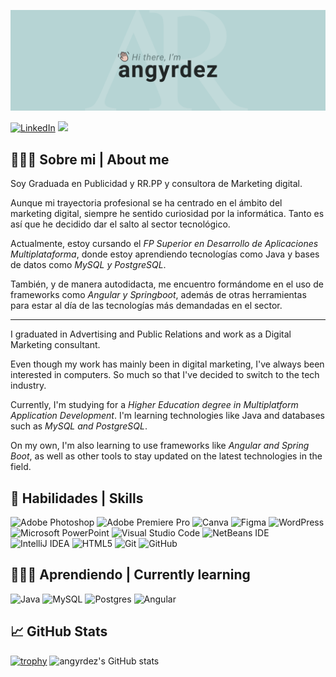 ![Banner readme angyrdez](angyrdez_github_profile.png)

[![LinkedIn](https://img.shields.io/badge/linkedin-%230077B5.svg?style=for-the-badge&logo=linkedin&logoColor=white)](https://www.linkedin.com/in/angelarodriguezportela/)
![](https://komarev.com/ghpvc/?username=angyrdez&style=for-the-badge&color=657b7b)


## 🙋🏼‍♀️ Sobre mi | About me

Soy Graduada en Publicidad y RR.PP y consultora de Marketing digital. 

Aunque mi trayectoria profesional se ha centrado en el ámbito del marketing digital, siempre he sentido curiosidad por la informática. Tanto es así que he decidido dar el salto al sector tecnológico.
 
 Actualmente, estoy cursando el *FP Superior en Desarrollo de Aplicaciones Multiplataforma*, donde estoy aprendiendo tecnologías como Java y bases de datos como *MySQL y PostgreSQL*. 
 
 También, y de manera autodidacta, me encuentro formándome en el uso de frameworks como *Angular y Springboot*, además de otras herramientas para estar al día de las tecnologías más demandadas en el sector.

***

I graduated in Advertising and Public Relations and work as a Digital Marketing consultant.

Even though my work has mainly been in digital marketing, I've always been interested in computers. So much so that I've decided to switch to the tech industry.

Currently, I'm studying for a *Higher Education degree in Multiplatform Application Development*. I'm learning technologies like Java and databases such as *MySQL and PostgreSQL*.

On my own, I'm also learning to use frameworks like *Angular and Spring Boot*, as well as other tools to stay updated on the latest technologies in the field.

## 🚀 Habilidades | Skills
![Adobe Photoshop](https://img.shields.io/badge/adobe%20photoshop-%2331A8FF.svg?style=for-the-badge&logo=adobe%20photoshop&logoColor=white)
![Adobe Premiere Pro](https://img.shields.io/badge/Adobe%20Premiere%20Pro-9999FF.svg?style=for-the-badge&logo=Adobe%20Premiere%20Pro&logoColor=white)
![Canva](https://img.shields.io/badge/Canva-%2300C4CC.svg?style=for-the-badge&logo=Canva&logoColor=white)
![Figma](https://img.shields.io/badge/figma-%23F24E1E.svg?style=for-the-badge&logo=figma&logoColor=white)
![WordPress](https://img.shields.io/badge/WordPress-%23117AC9.svg?style=for-the-badge&logo=WordPress&logoColor=white)
![Microsoft PowerPoint](https://img.shields.io/badge/Microsoft_PowerPoint-B7472A?style=for-the-badge&logo=microsoft-powerpoint&logoColor=white)
![Visual Studio Code](https://img.shields.io/badge/Visual%20Studio%20Code-0078d7.svg?style=for-the-badge&logo=visual-studio-code&logoColor=white)
![NetBeans IDE](https://img.shields.io/badge/NetBeansIDE-1B6AC6.svg?style=for-the-badge&logo=apache-netbeans-ide&logoColor=white)
![IntelliJ IDEA](https://img.shields.io/badge/IntelliJIDEA-000000.svg?style=for-the-badge&logo=intellij-idea&logoColor=white)
![HTML5](https://img.shields.io/badge/html5-%23E34F26.svg?style=for-the-badge&logo=html5&logoColor=white)
![Git](https://img.shields.io/badge/git-%23F05033.svg?style=for-the-badge&logo=git&logoColor=white)
![GitHub](https://img.shields.io/badge/github-%23121011.svg?style=for-the-badge&logo=github&logoColor=white)

## 👩🏼‍💻 Aprendiendo | Currently learning
![Java](https://img.shields.io/badge/java-%23ED8B00.svg?style=for-the-badge&logo=openjdk&logoColor=white)
![MySQL](https://img.shields.io/badge/mysql-4479A1.svg?style=for-the-badge&logo=mysql&logoColor=white)
![Postgres](https://img.shields.io/badge/postgres-%23316192.svg?style=for-the-badge&logo=postgresql&logoColor=white)
![Angular](https://img.shields.io/badge/angular-%23DD0031.svg?style=for-the-badge&logo=angular&logoColor=white)

## 📈 GitHub Stats
[![trophy](https://github-profile-trophy.vercel.app/?username=angyrdez&theme=nord&no-bg=true&margin-w=5&margin-h=5&column=-1)](https://github.com/angyrdez/github-profile-trophy)
![angyrdez's GitHub stats](https://github-readme-stats.vercel.app/api?username=angyrdez&theme=transparent&show_icons=true&title_color=657b7b&icon_color=657b7b&text_color=b6d4d4)

